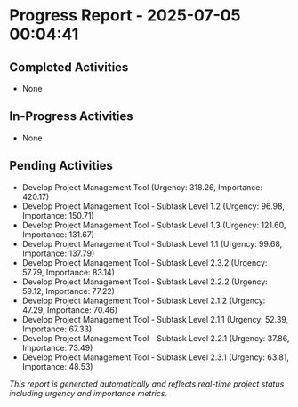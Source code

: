 # Progress Report - 2025-07-05 00:04:41

## Completed Activities
- None

## In-Progress Activities
- None

## Pending Activities
- Develop Project Management Tool (Urgency: 318.26, Importance: 420.17)
- Develop Project Management Tool - Subtask Level 1.2 (Urgency: 96.98, Importance: 150.71)
- Develop Project Management Tool - Subtask Level 1.3 (Urgency: 121.60, Importance: 131.67)
- Develop Project Management Tool - Subtask Level 1.1 (Urgency: 99.68, Importance: 137.79)
- Develop Project Management Tool - Subtask Level 2.3.2 (Urgency: 57.79, Importance: 83.14)
- Develop Project Management Tool - Subtask Level 2.2.2 (Urgency: 59.12, Importance: 77.22)
- Develop Project Management Tool - Subtask Level 2.1.2 (Urgency: 47.29, Importance: 70.46)
- Develop Project Management Tool - Subtask Level 2.1.1 (Urgency: 52.39, Importance: 67.33)
- Develop Project Management Tool - Subtask Level 2.2.1 (Urgency: 37.86, Importance: 73.49)
- Develop Project Management Tool - Subtask Level 2.3.1 (Urgency: 63.81, Importance: 48.53)

*This report is generated automatically and reflects real-time project status including urgency and importance metrics.*
